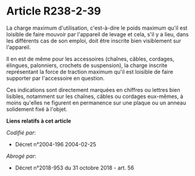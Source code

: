 # Article R238-2-39

La charge maximum d'utilisation, c'est-à-dire le poids maximum qu'il est loisible de faire mouvoir par l'appareil de levage
et cela, s'il y a lieu, dans les différents cas de son emploi, doit être inscrite bien visiblement sur l'appareil.

Il en est de même pour les accessoires (chaînes, câbles, cordages, élingues, palonniers, crochets de suspension), la charge
inscrite représentant la force de traction maximum qu'il est loisible de faire supporter par l'accessoire en question.

Ces indications sont directement marquées en chiffres ou lettres bien lisibles, notamment sur les chaînes, câbles ou cordages
eux-mêmes, à moins qu'elles ne figurent en permanence sur une plaque ou un anneau solidement fixé à l'objet.

**Liens relatifs à cet article**

_Codifié par_:

  - Décret n°2004-196 2004-02-25

_Abrogé par_:

  - Décret n°2018-953 du 31 octobre 2018 - art. 56
